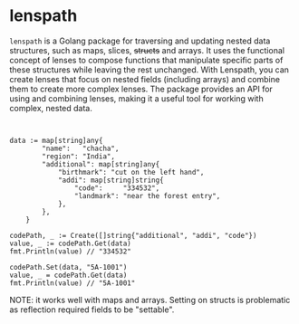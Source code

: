 # lenspath

`lenspath` is a Golang package for traversing and updating nested data structures, such as maps, slices, ~~structs~~ and arrays. It uses the functional concept of lenses to compose functions that manipulate specific parts of these structures while leaving the rest unchanged. With Lenspath, you can create lenses that focus on nested fields (including arrays) and combine them to create more complex lenses. The package provides an API for using and combining lenses, making it a useful tool for working with complex, nested data.


```golang


data := map[string]any{
		"name":   "chacha",
		"region": "India",
		"additional": map[string]any{
			"birthmark": "cut on the left hand",
			"addi": map[string]string{
				"code":     "334532",
				"landmark": "near the forest entry",
			},
		},
	}

codePath, _ := Create([]string{"additional", "addi", "code"})
value, _ := codePath.Get(data)
fmt.Println(value) // "334532"

codePath.Set(data, "5A-1001")
value, _ = codePath.Get(data)
fmt.Println(value) // "5A-1001"
```


NOTE: it works well with maps and arrays. Setting on structs is problematic as reflection required fields to be "settable".  
